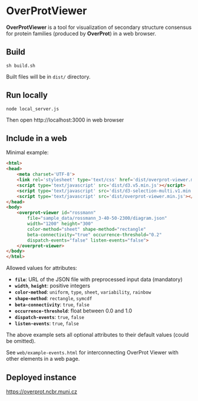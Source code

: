 # OverProtViewer

**OverProtViewer** is a tool for visualization of secondary structure consensus for protein families (produced by **OverProt**) in a web browser.

## Build

    sh build.sh

Built files will be in `dist/` directory.

## Run locally

    node local_server.js

Then open http://localhost:3000 in web browser

## Include in a web

Minimal example:

```html
<html>
<head>
    <meta charset='UTF-8'>
    <link rel='stylesheet' type='text/css' href='dist/overprot-viewer.min.css'>
    <script type='text/javascript' src='dist/d3.v5.min.js'></script>
    <script type='text/javascript' src='dist/d3-selection-multi.v1.min.js'></script>
    <script type='text/javascript' src='dist/overprot-viewer.min.js'></script>
</head>
<body>
    <overprot-viewer id="rossmann"
        file="sample_data/rossmann_3-40-50-2300/diagram.json"
        width="1200" height="300"
        color-method="sheet" shape-method="rectangle" 
        beta-connectivity="true" occurrence-threshold="0.2"
        dispatch-events="false" listen-events="false">
    </overprot-viewer>
</body>
</html>
```

Allowed values for attributes:

- **`file`**: URL of the JSON file with preprocessed input data (mandatory)
- **`width`**, **`height`**: positive integers
- **`color-method`**: `uniform`, `type`, `sheet`, `variability`, `rainbow`
- **`shape-method`**: `rectangle`, `symcdf`
- **`beta-connectivity`**: `true`, `false`
- **`occurrence-threshold`**: float between 0.0 and 1.0
- **`dispatch-events`**: `true`, `false`
- **`listen-events`**: `true`, `false`

The above example sets all optional attributes to their default values (could be omitted).

See `web/example-events.html` for interconnecting OverProt Viewer with other elements in a web page.

## Deployed instance

https://overprot.ncbr.muni.cz
